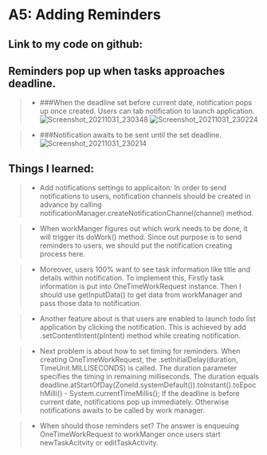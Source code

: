# A5: Adding Reminders
## Link to my code on github:

## Reminders pop up when tasks approaches deadline.
>- ###When the deadline set before current date, notification pops up once created. Users can tab notification to launch application.
>![Screenshot_20211031_230348](https://user-images.githubusercontent.com/77960108/139629328-2786c8b3-dc93-48e2-ba59-30da8c954245.png)
>![Screenshot_20211031_230224](https://user-images.githubusercontent.com/77960108/139629335-3249f887-b4e5-4c47-8b09-d7f8c6e098a2.png)

>- ###Notification awaits to be sent until the set deadline.
>![Screenshot_20211031_230214](https://user-images.githubusercontent.com/77960108/139629348-d41d052e-29b1-4a0d-a3b9-bf5a4344df7e.png)


## Things I learned:
> - Add notifications settings to applicaiton: In order to send notifications to users, notification channels should be created in advance by calling notificationManager.createNotificationChannel(channel) method.

> - When workManger figures out which work needs to be done, it will trigger its doWork() method. Since out purpose is to send reminders to users, we should put the notification creating process here. 

> - Moreover, users 100% want to see task information like title and details within notification. To implement this, Firstly task information is put into OneTimeWorkRequest instance. Then I should use getInputData() to get data from workManager and pass those data to notification.

> - Another feature about is that users are enabled to launch todo list application by clicking the notification. This is achieved by add .setContentIntent(pIntent) method while creating notification.

> - Next problem is about how to set timing for reminders. When creating OneTimeWorkRequest, the .setInitialDelay(duration, TimeUnit.MILLISECONDS) is called. The duration parameter specifies the timing in remaining milliseconds. The duration equals deadline.atStartOfDay(ZoneId.systemDefault()).toInstant().toEpochMilli() - System.currentTimeMillis(); If the deadline is before current date, notifications pop up immediately. Otherwise notifications awaits to be called by work manager.

> - When should those reminders set? The answer is enqueuing OneTimeWorkRequest to workManger once users start newTaskAcitvity or editTaskActivity.
